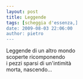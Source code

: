 ```yaml
---
layout: post
title: Leggende
tags: [scheggia d'essenza,]
date: 2009-08-03 22:06:00
author: pietro
---
```

Leggende di un altro mondo<br/>scoperte ricomponendo<br/>i pezzi sparsi di un'intimità<br/>morta, nascendo...
